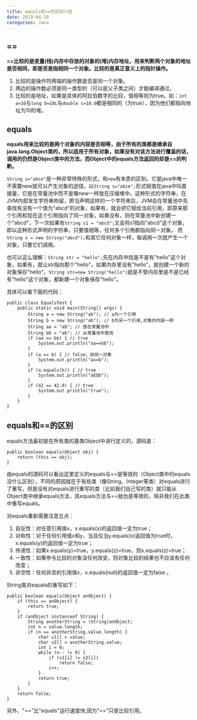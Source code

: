 ```yaml
---
title: equals和==的区别小结
date: 2019-04-18
categories: Java
---
```


## ==

**==比较的是变量(栈)内存中存放的对象的(堆)内存地址，用来判断两个对象的地址是否相同，即是否是指相同一个对象。比较的是真正意义上的指针操作。**

1. 比较的是操作符两端的操作数是否是同一个对象。
2. 两边的操作数必须是同一类型的（可以是父子类之间）才能编译通过。
3. 比较的是地址，如果是具体的阿拉伯数字的比较，值相等则为true。如：`int a=10`与`long b=10L`与`double c=10.0`都是相同的（为true），因为他们都指向地址为10的堆。

## equals

**equals用来比较的是两个对象的内容是否相等，由于所有的类都是继承自java.lang.Object类的，所以适用于所有对象，如果没有对该方法进行覆盖的话，调用的仍然是Object类中的方法，而Object中的equals方法返回的却是==的判断。**

`String s="abce"`是一种非常特殊的形式，和`new`有本质的区别。它是java中唯一不需要new就可以产生对象的途径。以`String s="abce";`形式赋值在java中叫直接量，它是在常量池中而不是像new一样放在压缩堆中。这种形式的字符串，在JVM内部发生字符串拘留，即当声明这样的一个字符串后，JVM会在常量池中先查找有没有一个值为"abcd"的对象，如果有，就会把它赋给当前引用，即原来那个引用和现在这个引用指向了同一对象，如果没有，则在常量池中新创建一个"abcd"，下一次如果有`String s1 = "abcd";`又会将s1指向"abcd"这个对象，即以这种形式声明的字符串，只要值相等，任何多个引用都指向同一对象。
而`String s = new String("abcd");`和其它任何对象一样，每调用一次就产生一个对象，只要它们调用。

也可以这么理解：`String str = "hello";`先在内存中找是不是有"hello"这个对象，如果有，就让str指向那个"hello"。如果内存里没有"hello"，就创建一个新的对象保存"hello"。`String str=new String("hello")`就是不管内存里是不是已经有"hello"这个对象，都新建一个对象保存"hello"。

具体可以看下面的代码：
```
public class EqualsTest {
    public static void main(String[] args) {
        String a = new String("ab"); // a为一个引用
        String b = new String("ab"); // b为另一个引用,对象的内容一样
        String aa = "ab"; // 放在常量池中
        String bb = "ab"; // 从常量池中查找
        if (aa == bb) { // true
            System.out.println("aa==bb");
        }
        if (a == b) { // false，非同一对象
            System.out.println("a==b");
        }
        if (a.equals(b)) { // true
            System.out.println("aEQb");
        }
        if (42 == 42.0) { // true
            System.out.println("true");
        }
    }
}
```


## equals和==的区别

equals方法最初是在所有类的基类Object中进行定义的，源码是：
```
public boolean equals(Object obj) {
	return (this == obj);
}
```

由equals的源码可以看出这里定义的equals与==是等效的（Object类中的equals没什么区别），不同的原因就在于有些类（像String、Integer等类）对equals进行了重写，但是没有对equals进行重写的类（比如我们自己写的类）就只能从Object类中继承equals方法，其equals方法与==就也是等效的，除非我们在此类中重写equals。

对equals重新需要注意五点：
1. 自反性：对任意引用值x，x.equals(x)的返回值一定为true；
2. 对称性：对于任何引用值x和y，当且仅当y.equals(x)返回值为true时，x.equals(y)的返回值一定为true；
3. 传递性：如果x.equals(y)=true，y.equals(z)=true，则x.equals(z)=true；
4. 一致性：如果参与比较的对象没任何改变，则对象比较的结果也不应该有任何改变；
5. 非空性：任何非空的引用值x，x.equals(null)的返回值一定为false 。

String类对equals的重写如下：
```
public boolean equals(Object anObject) {
	if (this == anObject) {
		return true;
	}
	if (anObject instanceof String) {
		String anotherString = (String)anObject;
		int n = value.length;
		if (n == anotherString.value.length) {
			char v1[] = value;
			char v2[] = anotherString.value;
			int i = 0;
			while (n-- != 0) {
				if (v1[i] != v2[i])
					return false;
				i++;
			}
			return true;
		}
	}
	return false;
}
```

另外，"=="比"equals"运行速度快,因为"=="只是比较引用。
